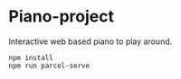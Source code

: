 # Piano-project
Interactive web based piano to play around.

``` 
npm install
npm run parcel-serve
``` 
